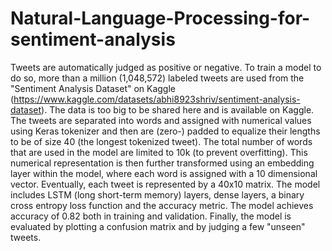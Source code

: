 # Natural-Language-Processing-for-sentiment-analysis
Tweets are automatically judged as positive or negative. To train a model to do so, more than a million (1,048,572) labeled tweets are used from the "Sentiment Analysis Dataset" on Kaggle (https://www.kaggle.com/datasets/abhi8923shriv/sentiment-analysis-dataset). The data is too big to be shared here and is available on Kaggle. The tweets are separated into words and assigned with numerical values using Keras tokenizer and then are (zero-) padded to equalize their lengths to be of size 40 (the longest tokenized tweet). The total number of words that are used in the model are limited to 10k (to prevent overfitting). This numerical representation is then further transformed using an embedding layer within the model, where each word is assigned with a 10 dimensional vector. Eventually, each tweet is represented by a 40x10 matrix. The model includes LSTM (long short-term memory) layers, dense layers, a binary cross entropy loss function and the accuracy metric. The model achieves accuracy of 0.82 both in training and validation. Finally, the model is evaluated by plotting a confusion matrix and by judging a few "unseen" tweets.
